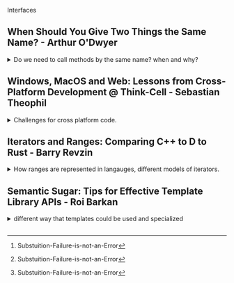 <!--
ignore these words in spell check for this file
// cSpell:ignore O'Dwyer Theophil conio Revzin swappable ssize Niebloids Hollman Niebler Sutter
-->

Interfaces

## When Should You Give Two Things the Same Name? - Arthur O'Dwyer

<details>
<summary>
Do we need to call methods by the same name? when and why? 
</summary>

[When Should You Give Two Things the Same Name?](https://youtu.be/OQgFEkgKx2s)

> - When do ue us classical inheritance.
> - Idiosyncratic philosophical digressions.
> - Copious anecdotes from the STL.
> - Kind of a major rabbit-hole about constructors.
> - Mental templates, macros and polyfills
> - Bonus mantras and takeaways.

### The role of (OO) Inheritance

What do we expects from inheritance?/
We expect virtual functions and somewhere that they're used: polymorphic methods, deletion of pointers through the virtual destructor...

```cpp
struct Animal{
    virtual void feed();
    virtual ~Animal()=default
};
struct Cat: public Animal{
    // what do we expect here?
    //probably an override of feed()
};
```

but if we see code with value-semantic and none polymorphic code, we will be confused.

```cpp
Cat acquirePet();
void foo(Cat & current)
{
    auto newPet = acquirePet();
    std::swap(current, newPet);
}
```

the two approches can be combined (public inheritance without polymorphism)

> - EBO - [Empty Base Optimization](https://en.cppreference.com/w/cpp/language/ebo)
> - CRTP - [Curiously Recurring Template Pattern]https://en.cppreference.com/w/cpp/language/crtp
> - TagDispatch

but they are more of a corner cases, not the intended usage of inheritance.

```cpp
template <class Allocator>
struct CatEBO : Allocator{

};

struct CatCRTP : CanFightWith<CatCRTP>
{

};

struct CatTagDispatch: AnyAnimalTag
{

};
```

according to Liskov's substition principle:

> "**If** for each object o1 of type S **there is** an object o2 of type T **such that** all programs P defined in terms of T, the behavior of P is unchanged when o1 is substituted for o2, **then** S is a subtype of T."

and adding Occam's Razor

> "Make class S a chile of class T **if and only if** you intended to pass an objet o1 of types S as the argument to some function P defined in terms of T"
> if you don't intend to do that, there is no reason for that public inheritance relationship to exists,... and therefore that relationship should **not** exists.

Chesterton speaking against unnecessary changes and the mindset of 'modern reformers' (someone who does reforms for the sake of refroms).

> "The modern reformer says "I don't see the use of this fence; let us clear it away". The more intelligent type answers, "When you can tell me that you **do** see why it is here, **then** maybe i will allow you to destroy it"". \
> --G.K. Chesterton(1929), lightly abridged
>
> Since fences generally have reasons, tearing down fences should not be done lightly.

so if we see classical inheritance, we shouldn't change it (in a refactor) until we see why it was done this way in the first place.

Robert Frost

> "Before I build a wall I'd ask To know\
> What I was walling in, or walling out"\
> --Robert Frost, "Mending Wall" (1914)

before we put up a fence, we should know what we're doing, the reason for it, and we should document it clearly, so if we come across it in the future, we can rationally consider if it's safe to remove in the current situation.

otherwise, we might run into 'The paradox of the useless fence'./

- before we tear down a fence, we must understand why it's there.
- if there was no reason to build the fence, it will be hard to understand why it was build.
- therefore: it's harder to remove a fence that was build for no good reason than a fence that was built for good reasons with a sound rationale.

and this is a thing that we can see in many codebases. somebody writes a code that uses a technique without a good reason, and then we can't remove the code because we can't understand what they were trying to do.

in c++, when we see inheritance, we expect to see a reason why it was designed this way, and specifically, we expect to see someone using a polymorphic method. if we aren't "forced" into inheritance, we should avoid it. **Prefer composition over inheritance (Has-A is better than Is-A)**.

### Naming and STL Examples

A single name for a single entity:

> - We should use different words to refer to different ideas.
> - When refering to the same idea, we should use the same word.
> - Any given single identifier should refer unambiguously to a single entity.

two codebase, which is easier? A uses the same name (diffrent signature) for two functions. B uses different names.

```cpp
//A
bool feed(Snake& snake);
bool feed(Bear& bear);
```

or

```cpp
//B
bool feed_snake(Snake& snake);
bool feed_bear(Bear& bear);
```

using the specialized name helps us detect and trace, we can always find all the usages, jump to it, rename it, and we can always tell if which function is used. it help the computer with overload resolution, and makes it easier for the IDE.

so if we see the version A (with the overloads of the identical name), we expect that there was a reason for this, and we should actually expect a specific reason - polymorphism.

polymorphism isn't just virtual functions, there's also static polymorphism of templates.

```cpp
template <typename T>
void solve_puzzle(Animal& a)
{
    feed(a); //calling a specific overload.
}
```

both std::vector and std::list (and many other containers) use the identifier "_.push_back()_" as a method name. this same name allows us to create a template function. like the _std::back_inserter_ iterator, _std::swap_.

```cpp
template <typename T>
struct back_insert_iterator{
    //...
    // container is T*
    back_insert_iterator& operator=(const T::value_type& x)
    {
        container->push_back(x);
    }
};
```

if there was no use of polymorphism, a unique identifier would be easier to read, understand and maintain, but we get so much functionality from the STL,which makes the overloaded versions preferabl.

a counter example from the STL, _erase_ has two overloads. one identifier with two entities. Arthur says that this code doesn't facilitate any polymorphism.

```cpp
class vector
{
    using CI = const_iterator;
    iterator erase(CI first,CI last);
    iterator erase(CI where){
        return erase(where,where+1);
    }
};
```

here is an example where we trip over ourselves, we have a vector of numbers, we want to keep only the even numbers. we use the erase-remove idiom but we forget to pass the second argument to _.erase()_, so we erase only one element.

```cpp
bool isOdd(int);
std::vector<int> v= {1,2,3,4,5,6,7};
v.erase(std::remove_if(v.begin(),v.end(),isOdd)); // erase remove idiom, erase with one arguments
static_assert(std::none_of(v.begin(),v.end(), isOdd)); // this fails!
```

what we should have done is

```cpp
v.erase(std::remove_if(v.begin(),v.end(),isOdd),v.end()); // erase remove idiom, erase with two arguments
static_assert(std::none_of(v.begin(),v.end(), isOdd)); // now it's ok
```

why was the overload created? arthur says there isn't a good reason.

### An Issue with the Constructor

STL classes have too many overloads, especially std::string,

```cpp
class string {
    string(size_t n,char); // string with n times of char
    string(const char * ,size_t n); // first n chars of char*
    string(const string &,size_t pos); // copy of other string, starting at some position
    template<InputIterator It>
    string(It,it); //take two iterators
}

size_t zero =0;
auto a =std::string(zero,0); //what is called here? zero instance of character 0
auto b =std::string(0,zero); // calls the overload with the const char*, undefined behavior probably
auto c = std::string("abcd",2);  // "ab" constructor first n chars,
auto d = std::string("abcd"s,2); // "cd" constructor copy of other string from position, just because we added the string literal
```

could all these constructor be replaced with factories?

```cpp
class stringRevised {
    static stringRevised fromCopiesOfN(size_t n,char); // string with n times of char
    static stringRevised fromPtrAndLength(const char * ,size_t n); // first n chars of char*
    static stringRevised fromSuffixStartingAt(const stringRevised &,size_t pos); // copy of other string, starting at some position
    template<InputIterator It>
    static stringRevised fromRange(It,it); //take two iterators
};
size_t zero =0;
auto a =stringRevised::fromCopiesOfN(zero,0);
auto b =stringRevised::fromPtrAndLength(0,zero);
```

we couldn't do this, constructors are special.
factory functions are self documenting and easy to understand, but they don't work with the perfect-forwarding wrappers.

- _std::make_shared_, _std::make_unique_
- _emplace_back_, _optional::emplace_, _variant::emplace_

```cpp
auto a1 = std::make_shared<std::string>(zero,0);
auto a2 = std::make_shared<stringRevised>(stringRevised::fromCopiesOfN(zero,0)); //extra move operation in the good case, copy also possible.
```

constructor syntax allows us to create objects not on the stack in a comfortable way. we can actually 'new auto' (c++17) to heap allocate a factoy function p-rvalue result, gurantess heap ellision,actually good

```cpp
T t1 =T(1,2);
T* p1 =new T(2,3);
T t2 = T::fromTwoInt(3,4);
T* p2 = new auto(T::fromTwoInt(4,5)); //this works!
```

could we make a generic perfect forwarding function with factory functions?
something like this? this would work, but now instead of having a single identifier for many entities as the constructor, we simply have to choose a different name that all the classes are going to use and it won't be informative

```cpp
template <typename T, typename... Args>
auto build_shared(Args...args)
{
    T* p= new auto(T::createGenerically(args...));
    return std::make_shared<T>(p);
}
```

our fantasy: could we pass the creation format itself? pass in the factory function itself? in today's c++, this must be a concrete set (not overload set). there is one proposal for "lifting" an overload set into a concrete lambda object. a different proposal for an object that deduces types from an overload set(std::overload_set, like std::initializer_list), some sort of compiler magic.

```cpp
template <typename How, typename... Args> //the class 'How' is the problem
auto build_shared_How(How how,Args...args)
{
    auto *p= new auto(how(std::forward<Args>(args)...));
    return std::shared_ptr(p);
}
std::shared_ptr<stringRevised> sp1 = build_shared_How(stringRevised::fromCopiesOfN,0,0);
std::shared_ptr<stringRevised> sp2 = build_shared_How(stringRevised::fromPtrAndLength,0,0);

//proposal 1,
//auto sp3 = build_shared_How([]stringRevised::fromCopiesOfN,0,0);
```

### Mental Models, Macros, Polyfills

to recap, sometimes we give two entities (in different classes) the same name with the same signature, because we are going to template on the class type. this is what _std::make_shared_ does (with perfect forwarding)

```cpp
template<class Animal>
void foo(Animal & a)
{
    a.feed();
}
```

sometimes we give the same name but different signatures, because we're going to template on the argument types.

```cpp
template <class Animal, class... Foods>
void bar(Animal &a, Foods... foods)
{
    a.feed(foods...);
}
```

all STL containters provide _c.insert(pos,value)_, associative containers (like std::set) ignore the positional value. this allows us to create an _std::inserter_ with the same arguments for all containers.

```cpp
std::vector<int> data ={1,2,3}

std::vector<int> c1;
std::copy(data.begin(),data.end(),std::inserter(c1,c1.begin()));
std::set<int> c2;
std::copy(data.begin(),data.end(),std::inserter(c2,c2.begin()));
```

inserting into a set doesn't always make it bigger, if the set contains the element, it just returns it. the mental model of inserting into a set is different.
should all insert functions have the same name? why not _insertAt(pos,x)_ ,_insertNodeHandle(nh)_, _insertRange(it1,it2)_.

STL provides uniformity of containers, all containers share the same API, we can switch from _std::vector_ to _std::deque_, _std::list_ or even _std::multiset_, but does it work work the same?

no. the behavior is different. _.push_back()_ on _std::deque_ maintains the iterators, but not on a _std::vector_, _.push_back()_ invalidates the iterators (the vector might have be reallocated).

```cpp
//std::deque<int> data = {3,1,4,1,5,9,2,6,5}; //replace deque for vector
std::vector<int> data = {3,1,4,1,5,9,2,6,5};
std::sort(data.begin(), data.end());
auto [first,last]= std::equal_range(data,begin(),data.end());
data.push_back(100); // invalidates iterators in vector
data.erase(first, last); // undefined behavior in vector
for (int i: data)
{
    std::cout << i << '\n';
}
```

Can templates be mental?

> "Software engineering is programming integrated over time"\
> -- Titus Winters.

Sharing names as upgrade paths?
std::string*view and std::string share the same names for many functionalities, it was done in purpose. this was done so we could upgrade the std::string to std::string_view without issues. this was done with \_std::optional*, it has the same operators as the smart pointer classes. the reasoning was that we could replace _std::unique_ptr_ with _std::optional_, this way we reduce heap allocation and still get the 'not created' option.

reusing names can still lead to bugs. in this example both _std::optional_ and the inner type have _.reset()_ method, if we use it with the dot notation, we call the _std::optional_ method, the arrow notations is for the inner type. this would happen also with a smart pointer.

the code compiles and runs, but it doesn't do what we think it does!

```cpp
struct DataCache{
    void update(key,value);
    void reset();
};
struct Connection
{
    std::optional<DataCache> dataCache_;
    void resetCache()
    {
        if (dataCache_) //if optinal value exists
        {
            dataCache_.reset(); //oops! bug! not we don't have a cache at all.
            //dataCache_->reset(); //this is what we wanted!
        }
    }
};
```

the STL and boost libraries also try to have the same names for the sake of upgrade paths.it's not a template metaprogramming, more of a **macro based static polymorphism**. the API was designed to allow this behavior. it's also called **polyfill**. the boost version is a _polyfill_ for the std version.

```cpp
#if __cplusplus >= 201703L
#include <optional>
using std::optional;
#else
#include <boost/optional/hpp>
using boost::optional;
#endif
```

we can also use this from compiler flags as platform specific polymorphism.

```cpp
namespace curses
{
    void clearScreen();
    void drawAt(int x, int y, char ch);
}

namespace conio
{
    void clearScreen();
    void drawAt(int x, int y, char ch);
}

using namespace TERMLIB; // -DTERMLIB=curses or -DTERMLIB=conio
void drawTitleBar()
{
    for (int x =0; x< 100; ++x)
    {
        drawAt(x,1,'#');// calls different function according to the TERMLIB flag.
    }
}
```

### Takeaways and Mantra

if the default parameters isn't used, don't use it. it's like an overload set, check if it's justified to use.

concepts are constrains on types, but we define them based on the algorithms, we define things based on usage.

std::enumerators - template specialization on enums that have the same name.

> - Inheritance is for sharing an interface.
>   - and so is overloading
> - Use a single names for a single entity
> - When you see two things with the same name, assume there is a reason for it.
> - When you have option to give two things the same name, **don't, unless** there is a reason for it.
> - To find concepts, don't study what your callees provide in common; study what your callers require
> - Default function arguments are the devil.

</details>

## Windows, MacOS and Web: Lessons from Cross-Platform Development @ Think-Cell - Sebastian Theophil

<details>
<summary>
Challenges for cross platform code.
</summary>

[Windows, MacOS and Web: Lessons from Cross-Platform Development @ think-cell](https://youtu.be/Cmud1jO__VA)

they started with a library that was developed in windows environment,it was a plug-in, and therefore, dynamically loaded and not in control of the entire process, many shared resources.
they

> "need a cross-platform toolkit that hides platforms specifics and **behaves identically** on different platforms"

(if such things can exists)

> Agenda
>
> 1. Levels of Abstraction: Hiding Platform Specifics
> 2. Kernel Object Lifetimes: Interprocess Shared Memory
> 3. Common Tooling I: Text Internationalization
> 4. Common Tooling II: Error Reporting
> 5. Moving to WebAssembly

### Levels of Abstraction: Hiding Platform Specifics

platform independent c++?
there are easy cases, like rendering, http requests (with the system API), child process and setting IO pipes. theses cases can be

> "Clearly defind as '**data In, data Out**'"

but even these cases can be difficult to make true platfrom indpendent, like direct call to rename/move files, which has different behavior flag for windows and macOs.

consider what the function really does and what it needs, what is the purpose of the function? if we know the "Why" - the reasoning for the function (what the user tries to achieve), we can tailor the "How" - what do we call in each platform. we don't simply route the arguments to the OS system call.

creating a file that is automatically deleted by the OS when the system closes (even at crush) but while it's alive it can be used by other processes. this behavior can be easily down on windows, but not on Mac, so maybe we need to rethink the 'how', and use a sqlite database for this in macOS, rather than file.

> - cross platform interfaces need to have well-defined, strong semantics.
> - weak semantics lead to subtle errors.
>   - Warning Sign: Having to look at the implementation.
> - Strong semantics increase DoF (degrees of freedom) for the implementor.
> - Too high-level.
>   - missed chance to unify code. Rare, we are lazy.
> - Too low-level.
>   - You'll force identical interfaces on very different things.
>   - semantics don't match operating system (_QFile::setPermissions_).
>   - or you'll loose a lot of expressiveness (_rename_).

### Kernel Object Lifetimes: Interprocess Shared Memory

boost and other libraries solve some of the problems for us, but sometimes we can to better.

boost offere interprocess communication tools, different shared memory behavior for windows and mac, windows cleans up, Posix can keep files alive for a long while. there are Robust Mutexes, file locking.

### Common Tooling I: Text Internationalization

a tool for text internationalization: translating, numbers formats.
text, context, plurality forms, what we wants.

[Boost.Locale] (https://www.boost.org/doc/libs/1_51_0/libs/locale/doc/html/main.html) was added in 2018 (boost 1.67), which supports tranlation by creating a catalog of transaltion, in boost it's runtime, in their implementation they try to make it constexpr. we don't want to read a file from disk, it's dangerous, we rather link the translations as part of the program.

> reminder about constexpr

strong and identical semantics can also refer to external tools in the build process.

### Common Tooling II: Error Reporting

dumping stack data to file, different for windows and Unix. they have an error report system that sends error to the backend and tries to identify the error. but file formats for dumps are different, and it needs to be standardized.
macOS allows to send access permissions to other processes.

### Moving to WebAssembly

the products ships with chrome extensions and webapp. they tried to use TypeScript (not JavaScript). but they weren't able to share data with c++. using C++ was typeunsafe because it lacked wrappers for JavaScript. so they built something of their own.
it's called 'Defiantly typed", and they have 'typescriptem'. which creates type safe c++ that does JavaScript.

in typescript, decleration order doesn't matter. so there needs to be some dependency list. typescript has non-integer enums, so they created a marshal enum template, and they had to create function callbacks.

</details>

## Iterators and Ranges: Comparing C++ to D to Rust - Barry Revzin

<details>
<summary>
How ranges are represented in langauges, different models of iterators.
</summary>

[Iterators and Ranges: Comparing C++ to D to Rust](https://youtu.be/d3qY4dZ2r4w), [Slides](https://cppnow.digital-medium.co.uk/wp-content/uploads/2021/05/Iteration-Models-slides.pdf)

a sequence (list, vector, map, generator,etc..) of data, we need a unifrom set of operations (read, advance, check if done?).
C++ has an iterator pair model, one for the first elements (which we move), and one iterator for one-past-the last (end iterator), we can advance the iterator (forward, backward for bi-directional, or even jump if it's a random access), read from it and check if it's the same as the ending iterator.

### C++ Ranges

in c++ ranges, we have an iterator as one type and the sentinel as the end point.

in this example we have the pair (begin, end), andvance, read, and check if done. it's deliberately a classic for loop and not a range for loop.

```cpp
template <range R>
void print_all(R&& r)
{
    auto it = ranges::begin(r);
    auto it = ranges::end(r);

    for (;it != last;++it)
    {
        fmt::print("{}\n",*it);
    }
}
```

_transform_ (map in other langauges) and _filter_\
a slide of how to implement c++ _transform_, a bit about the _end()_ method that returns iterator rather than the sentinel in case of _common_range_, all sorts of const overloads. transform is a wrapper around the iterator behavior, the 'read' behavior is a function that uses the value returned from the underlying 'read'. with filter, we have a problem that the we can't tell before hand what is the first element (it's not a one-to-one relationship), so there are some issues about constant times and stashing, but in the end it's wrapper over find-if

### The D Ranages Model - Iterators Must Go

D supports popping (shrinking, slicing), we work directly on the range object, we read the front element and pop it to advance.

a slide about implementing D behavior in C++. a slide about map (c++ transform) and filter in D, a lot less boiler plate code, D has more pronounced problem with the filter behavior (it's harder to find the first element), it fixes it with something called 'prime', which ensures the first element is correct.

in csharp, we use an enumerator that starts before the first element.

```csharp
var l = new List<int>{1,2,3};
var e = l.GetEnumerator();
while (e.MoveNext())
{
    Console.WriteLine(e.Current);
}
```

he describes c++,D and c# as 'reading languages'

> - _read_ is a distinct, idempotent function (can call it as many times as we want and get the same result)
> - it has an intresting downside..
>   - in the example below, how many times is the 'some_operation' invoked?

```cpp
auto some_operation(int)->int;
void impl()
{
    std::vector<int> v = {1,2,3,4,5,6};
    auto r = v
        | map(some_operation) //c++ transform
        | filter([](int i){return i % 2 === 0;});
    for (int i:r)
    {
        fmt::print("{}\n",i);
    }
}
```

we actually have more than expected invocations! each element that satisfies the condition has an extra invocation, one to check if it's a match, and another to actually return the value. this happend in D and C# as well.

if the D model is simpler than c++ iterator pair model, then why wasn't c++ ranges implemented like D?\
looking at find-if example, and then trying to make a subrange of all the elements until that element. it's easy in c++, find the first match and use it as a cutoff point for the subrange.

```cpp
template <forward_iterator I, sentinel_for<I> S, indirect_unary_predicate<I> Pred>
auto until(I first, S last, Pred pred)-> subrange<I>
{
    I firstMatch = find_if(first,last, pred);
    return{first,firstMatch};
}
```

in D, things aren't as easy. D works with ranges, and there is perfect way to do it, we can do it lazy, like _take-while_, which is a range that lazy evalutes and continues until the predicate is matched. alternatively, we can implement it as like _take-range_, we use the predicate to count the number of elements before the first element that fulfills the predicate, and then take exactly that many elements
(position). in D we have a bit more algorithms, and we rely more on indices.

splitting ranges, taking a subrange. or even breaking the range according to some idea. we build everything on top of the search functionality.

```cpp
template <forward_iterator I, sentinel_for<I> S,forward_iterator I2, sentinel_for<I2> S2>
auto find_split(I first, S last, I2 first2, S2 last2)
{
    auto mid = ranges::search(first,last, first2,last2);
    auto pre = ranges::subrange(first,mid.begin());
    auto post = ranges::subrange(mid.end(),last);

    return tuple{pre,mid,post};
}
```

D has different methods for findSplit, findSplitAfter,findSplitBefore, and it doesn't have many chances for code reuse, it again needs to rely on indices.

### The Rust Iterator Model

Rust is very different from C++, it has one method, _next_, we can use it once to get the data, and that's it. it gives the data, moves to the next element, the checking is done by returning an OptionalReference.

the map operation is rust is simply taking the next element, if it's nullopt, return the nullopt, otherwise, return the result of invoking the mapping function on it. filter moves forward until it reaches the end or an element that satisfies the condition.
actually, python and java are similar.\
we can call them 'iterator languages', read isn't a separate operation. java is a bit different than rust and python, it has the _.hasNext()_, which uses a cached element.

rust also has cached element mechanics, which is called _peek_.

### Iterator Languages

if the reading languages, calling map and then filter had extra operations of the map function, in iterator languages, there is no extra overhead, the mapping is called once per element. but if we have drop operation, we still pay for the mapping, (because the read and advance operations are linker), while in reading langauges we don't need to read the data to advance over it.

in c++, we can take the iterator returned from find_if, and simply delete it.

in iterator languages, how do we remove the matched value? we need a different algorithm, instead of find_if to match the value, we search for the position and then delete the element in that position.

for group_by (group_on, partitaion_by,chunkBy, chunkOn) there are two approaches: binary and unary. we can implement the unary approach in terms of the binary approach. they return a range of ranges.

slides about rust, group*by and \_getlines*,

> Functional gaps in iterator languages
>
> - No container/iterator cohesion
> - What about algorithms?
>   - no binary _group_by_
>   - no _adjacent_find_ or _adjacent_difference_
>   - no _sort_
>   - no _slide_
>   - no _search_, _mismatch_ of _find_end_
>   - no _lower_bound_, _upper_bound_, _equal range_ or _binary_search_
>   - no _next_permutation_ or _prev_permutation_
>   - no _stable_partition_ or _rotate_ (_partition_ returns index)
>   - no _min_element_, _max_element_ or _minmax_element_

| language | type     | element       | read              | advance           | done?             |
| -------- | -------- | ------------- | ----------------- | ----------------- | ----------------- |
| C++      | reading  | iterator it   | \*it              | ++it              | it == last        |
| D        | reading  | range r       | r.front()         | r.popFront()      | r.empty()         |
| C#       | reading  | IEnumerator e | e.Current         | e.moveNext()      | e.moveNext()      |
| Rust     | iterator | iterator it   | it.next()         | it.next()         | i.next()          |
| Python   | iterator | iterator it   | it.\_\_next\_\_() | it.\_\_next\_\_() | it.\_\_next\_\_() |
| Java     | iterator | iterator it   | it.next()         | it.next()         | it.hasNext()      |

</details>

## Semantic Sugar: Tips for Effective Template Library APIs - Roi Barkan

<details>
<summary>
different way that templates could be used and specialized
</summary>

[Semantic Sugar: Tips for Effective Template Library API](https://youtu.be/u0rvEMV8Qq4), [slides](https://cppnow.digital-medium.co.uk/wp-content/uploads/2021/05/Semantic-Sugar_-Tips-for-Effective-Template-Library-APIs-1.pdf)

template libraries. concepts were conceptualized even back in 2013,2014, before the language was able to provide them.

templates and overload resultion, writing the same algorithm for multiple types, metaprogramming for implementing different overloaded algorithms.

```cpp
template <class T>
constexpr const T & min(const T &a, const T &b)
{
    return (b<a) ? b :a;
}

template <class T>
constexpr void swap(T &a, T &b) noexcept;

template <class T2, std::size_t N>
constexpr void swap(T2 (&a)[N], T2 (&b)[N]) noexcept;
```

somtimes multiple overloads are legitmate, but one is preferable, so we can use _std::enable_if_ and SFINEA[^1].

things that we will see this lecture

- Putting constrains on our templates
- C++20 Concepts- alternatives and ancestors
- Many opinions, some facts
- Tips and ideas, when should use various mechanisms
- Suggestions for changes to the language (opinions, not facts)
- Snippets from the STL
- Clips from Youtube

concepts are:

### A Bunch of Boolean Expressions

defining concepts with boolean expressions, and with c++20 'requires' keyword.

```cpp
template <class T>
concept integral = std::is_integral_v<T>;

template <class T>
concept signed_integral = std::is_integral_v<T> && std::is_signed_v<T>;

template <class T>
concept swappable = requires(T& a,T& b)
    {
        ranges::swap(a,b;)
    };
```

we could do this before c++20, with type traits (classes that have `::value` member), variable templates and function templates

[integral_constant](https://en.cppreference.com/w/cpp/types/integral_constant), \
[std::enable_borrowed_range](https://en.cppreference.com/w/cpp/ranges/borrowed_range), \
[std::is_pointer_interconvertible_with_class](https://en.cppreference.com/w/cpp/types/is_pointer_interconvertible_with_class)

```cpp
template <bool B>
using bool_constant = std::integral_constant<bool,B>;
typedef bool_constant<true> true_type;

template <class R>
inline constexpr bool std::enable_borrowed_range= false;

template <class S, class M>
constexpr bool std::is_pointer_interconvertible_with_class(M S::* mp) noexcept;
```

full expressiveness is possible [std::is_scalar](https://en.cppreference.com/w/cpp/types/is_scalar), is defined with boolean OR expressions

```cpp
template <class T>
struct is_scalar : integral_constant<bool,
        is_arithemetic<T>::value ||
        is_enum<T>::value ||
        is_pointer<T>::value ||
        is_member_pointer<T>::value ||
        is_null_pointer<T>::value
    >
```

SFINEA[^1], void_t, the detection idiom a way, to use something like 'required' in pre c++20 standards (the new syntax makes things easier to read a and write). the default is false, but we specialize on the true types.

```cpp
template <typename T,typename =void>
struct has_meow : std::false_type{};
template <typename T>
struct has_meow<T, void_t<decltype(std::declval<T>().meow())>>
    : std::true_type();
```

**concepts still don't allow specialization**

```cpp
template <class T> struct is_const : std::false_type{};
template <class T> struct is_const<const T> : std::true_type{};
```

out in/opt out specialization, the std::enable_borrowed_range can specialized to true and opt-in to get some functionality.

```cpp
template <class R>
inline constexpr bool std::enable_borrowed_range= false;
```

predicates on traits (not type traits), here the temperature class is specialized to have predicate

```cpp
namespace std {
    template<>
    struct numeric_limits<Temperature>{
        static constexpr bool has_infinity = false;
    };
}
```

### Take the Overload that Meets the Largest Number of Predicates

controlling library-application interation

> - When applications use libraries there's a risk of error due to incorrect expections.
> - Overload-resolution is a way to try and verify expectations are matched.
> - This can be an 'on/off' constraining to allow/disallow certain interactions, or more advance mechanism to choose or tailer specifs of an interactions.
> - some resolution mechanisms can easily be bypassed, while other are less negotiable.

overload resolution with concepts:

> - 'requires' clause
>   - Two more syntax alternatives for good measure
> - The most specialized version wins (see standard for details)
> - SFINAE[^1] friendly
> - Clear error messages
> - Faster compilation speed
> - Library defines requirements - Application must conform.

a 'requires clause' is not a 'requires expression'

we can impose restriction from the library side - the library dictates the constraints

> - std::enable_if
>   - library guided, the requirements are defind by the library
>   - no ranking, error on multiple matchs
> - "partial specialization" - choose the function more specialized than others (be carefull of universal forwarding functions)
> - ranking down by the compiler
> - Tag dispatch
>   - this is what the STL uses
>   - iterators opt-in to their category/concept
>   - in the STL this dispatch is hiedden as an implementation detail,
>   - libraries could technically allow call-site override.

```cpp
//from the stl
template <class _InputIter>
inline void advance (_InputIter & __i,typename iterator_traits<_InputIter>::differene_type __n)
{
   __advance(__i,__n,typename iterator_traits<_InputIter>::iterator_category() );
}
```

alternatively, we can have constraints coming from the application,

```cpp
template <class ForwardIt, class Compare= std::less<>>
constexpr ForwardIt max_element(ForwardIt first, ForwardIt last, Compare comp =Compare{});
```

> - Policy-Based Desgin
>   - this is what we use in many stl algorithms.
>   - the callers can overide at the call-site.
>   - (isn't this the strategy design pattern?)
> - Customization Points (and CPOs, tag_invoke)
>   - Algorithms have a default.
>   - Algorithms that can be specialized by the library, but for the entire type, not per call.
>   - Examples: std::swap, ranges::ssize, ranges::empty,
>   - CPOs are objects with operator() that deal with overload resolution intricacies.
>   - 'Niebloids' - similar mechanism for ADL avoidance.
> - Behavioral Properties (P1393, C++23 executors, Hollman & Niebler)
>   - _std::require(executor, execution::blocking.always);_
>   - Library defines properties and Application can use them.

CPO (customization points objects) are callable objects (have the `()` method) that help with overload resolution,tag invokes is an attempt to standardize the CPO idea. Niebloids are a similar but different mechanism.

maybe in c++23 we can have behavioral properties,

Overload Resolution / Customizations

| type                   | On/Off (compiler error?) | Choose from Few | User Code   | Simplicity                                             |
| ---------------------- | ------------------------ | --------------- | ----------- | ------------------------------------------------------ |
| _requires_             | Library                  | Library         | No          | Yes                                                    |
| _std::enable_if_       | Library                  | Library         | No          | No                                                     |
| 'Specialization'       | Library                  | Library         | No          | Yes                                                    |
| 'Tag Dispatch'         | Application              | Application     | No          | Medium                                                 |
| Policy Based Design    | N/A                      | No              | Caller      | (simple for algorithms, less so for classes and types) |
| CPOs                   | Application              | No              | Application | Medium                                                 |
| _std::require_ (c++23) | No                       | Caller          | No          | Yes                                                    |

Advanced Overload Resolution Schemes

| type                   | On/Off      | Choose from Few       | User Code        | How?        |
| ---------------------- | ----------- | --------------------- | ---------------- | ----------- |
| _requires_             | Library     | Library \ Application | No               | Warrents    |
| _std::enable_if_       | Library     | Library \ Application | No               | Warrents    |
| 'Specialization'       | Library     | Library               | No               | N/A         |
| 'Tag Dispatch'         | Application | Application \ Caller  | No \ Application | Expose/Add  |
| Policy Based Design    | N/A         | No \ Caller           | Caller           | Policy tags |
| CPOs                   | Application | No (runtime)          | Application      | N/A         |
| _std::require_ (c++23) | No          | Caller                | No               | N/A         |

### Syntactic and Semantic

semantics can be tricky. like

> - _std::is_trivially_copyable_v\<std::pair\<int, int>>_ -> **false**.
> - the complexicy of _std::list::size()_ - was constant or linear until c++11, but required to be constant in c++11.

trivially copyable means we can do memcopy rather than call constructors, but despite that, a standard pair of int is syntactically not trivially copyable (same as tuples), because it would constitute as an ABI break because of past reasons. std::pair has none-trivial assignment operators (to work with rvalue references).

std::list::size() was implementation dependant (linear or constant) for a while, but this was changed (which required an ABI break) for c++11.

there are escape hatches that allow specialization to opt out from behaviors in order to implement things differently. a positive escape hatch is a 'warrant', a way to opt-in to behaviors that are default disabled. this is dangerous, 'footguns' (a way to shot yourself in the foot). we saw this earlier with _std::ranges::enable_borrowed_range_, which is default false.

'cheaply_copyable_t' - from Herb Sutter's lecture in CppCon2020.

special cases:

_std::equivalence_relation_ - a relation that is reflexive (f(x,x) is true), symmetric(f(a,b) == f(b,a)) and transitive (if f(a,b) is true and f(b,c) is true, then f(a,c) is true). there is an issue that the compiler can't differentiate between the general relation and specific equivalence_relation.

example of semantic sugars to attach semantics to lambdas.

### Take Away

> - Concepts are great
> - 'requires' doesn’t require concepts
> - Library writers - give your users power
>   - Build escape hatches / warrants
>   - Consider call-site customizations
> - C++ Standard
>   - Consider concept specialization
>   - Consider type-trait specialization

</details>

##

<!-- footnotes -->

[^1]: Substuition-Failure-is-not-an-Error
